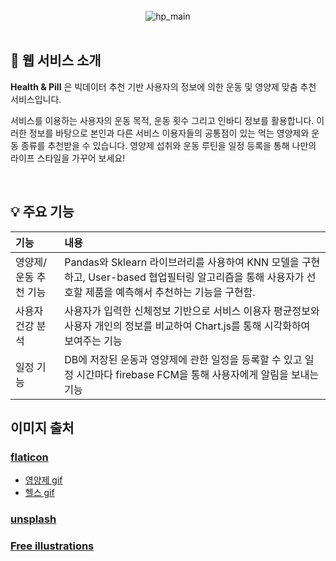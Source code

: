 <div align="center">
<br />
<img width="" alt="hp_main" src="https://user-images.githubusercontent.com/46440898/194349904-a4fe165f-5e18-4344-ab23-bdc766254b6a.png">
<br />
</div>
   <br />

<div id="1"></div>

## 💁 웹 서비스 소개

**Health & Pill** 은 빅데이터 추천 기반 사용자의 정보에 의한 운동 및 영양제 맞춤 추천 서비스입니다.

서비스를 이용하는 사용자의 운동 목적, 운동 횟수 그리고 인바디 정보를 활용합니다.
이러한 정보를 바탕으로 본인과 다른 서비스 이용자들의 공통점이 있는 먹는 영양제와 운동 종류를 추천받을 수 있습니다.
영양제 섭취와 운동 루틴을 일정 등록을 통해 나만의 라이프 스타일을 가꾸어 보세요!

<br />




## 💡 주요 기능

| 기능        | 내용                                                                      |
|:----------|:------------------------------------------------------------------------|
| 영양제/운동 추천 기능 |  Pandas와 Sklearn 라이브러리를 사용하여 KNN 모델을 구현하고, User-based 협업필터링 알고리즘을 통해 사용자가 선호할 제품을 예측해서 추천하는 기능을 구현함.                                                                       |
| 사용자 건강 분석 | 사용자가 입력한 신체정보 기반으로 서비스 이용자 평균정보와 사용자 개인의 정보를 비교하여 Chart.js를 통해 시각화하여 보여주는 기능 |
| 일정 기능     | DB에 저장된 운동과 영양제에 관한 일정을 등록할 수 있고 일정 시간마다 firebase FCM을 통해 사용자에게 알림을 보내는 기능 |


## 이미지 출처
### [flaticon](https://www.flaticon.com/)
- [영양제 gif](https://www.flaticon.com/search?word=pill&type=animated-icon)
- [헬스 gif](https://www.flaticon.com/search?word=health&type=animated-icon)
### [unsplash](https://unsplash.com/)
### [Free illustrations](https://themeisle.com/illustrations/)



